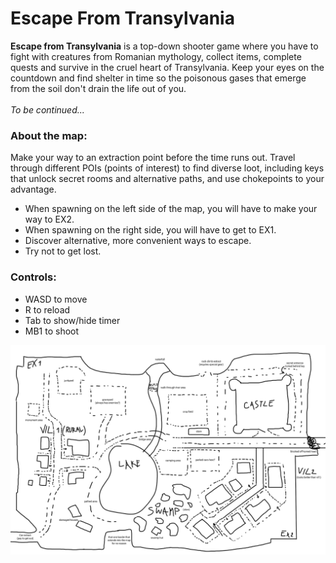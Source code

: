 # Escape From Transylvania
**Escape from Transylvania** is a top-down shooter game where you have to fight with creatures from Romanian mythology, collect items, complete quests and survive in the cruel heart of Transylvania. Keep your eyes on the countdown and find shelter in time so the poisonous gases that emerge from the soil don't drain the life out of you. <br><br>
*To be continued...*


### About the map:
Make your way to an extraction point before the time runs out. Travel through different POIs (points of interest) to find diverse loot, including keys that unlock secret rooms and alternative paths, and use chokepoints to your advantage.

- When spawning on the left side of the map, you will have to make your way to EX2. 
- When spawning on the right side, you will have to get to EX1.
- Discover alternative, more convenient ways to escape.
- Try not to get lost.

### Controls:
- WASD to move
- R to reload
- Tab to show/hide timer
- MB1 to shoot

![sketch of the map](https://github.com/BluThund3r/EscapeFromTransylvania/blob/main/Ideas/Map1.png)
